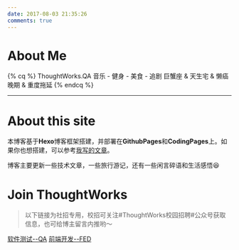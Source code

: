 ```yaml
---
date: 2017-08-03 21:35:26
comments: true
---
```


# About Me #

{% cq %}
ThoughtWorks.QA
音乐 - 健身 - 美食 - 追剧
巨蟹座 & 天生宅 & 懒癌晚期 & 重度拖延
{% endcq %}


----------


# About this site #



本博客基于**Hexo**博客框架搭建，并部署在**GithubPages**和**CodingPages**上。如果你也想搭建，可以参考[我写的文章](http://jmyblog.top/Hexo-GithubPages-CodingPages%E6%90%AD%E5%BB%BA%E8%87%AA%E5%B7%B1%E7%9A%84%E4%B8%AA%E4%BA%BA%E5%8D%9A%E5%AE%A2/#more)。

博客主要更新一些技术文章，一些旅行游记，还有一些闲言碎语和生活感悟:laughing:

# Join ThoughtWorks #

>以下链接为社招专用，校招可关注#ThoughtWorks校园招聘#公众号获取信息，也可给博主留言内推哟～

[软件测试--QA](https://grnh.se/c7524ec61)
[前端开发--FED](https://grnh.se/eeb019851)

